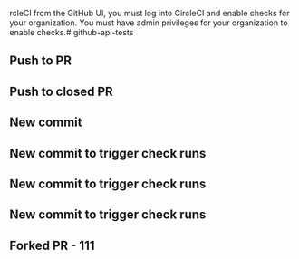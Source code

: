 rcleCI from the GitHub UI, you must log into CircleCI and enable checks for your organization. You must have admin privileges for your organization to enable checks.# github-api-tests

## Push to PR
## Push to closed PR
## New commit
## New commit to trigger check runs
## New commit to trigger check runs
## New commit to trigger check runs
## Forked PR - 111
